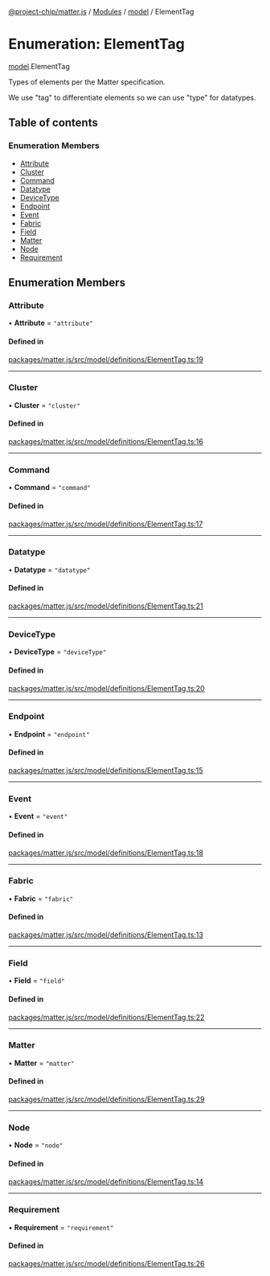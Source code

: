 [@project-chip/matter.js](../README.md) / [Modules](../modules.md) / [model](../modules/model.md) / ElementTag

# Enumeration: ElementTag

[model](../modules/model.md).ElementTag

Types of elements per the Matter specification.

We use "tag" to differentiate elements so we can use "type" for datatypes.

## Table of contents

### Enumeration Members

- [Attribute](model.ElementTag.md#attribute)
- [Cluster](model.ElementTag.md#cluster)
- [Command](model.ElementTag.md#command)
- [Datatype](model.ElementTag.md#datatype)
- [DeviceType](model.ElementTag.md#devicetype)
- [Endpoint](model.ElementTag.md#endpoint)
- [Event](model.ElementTag.md#event)
- [Fabric](model.ElementTag.md#fabric)
- [Field](model.ElementTag.md#field)
- [Matter](model.ElementTag.md#matter)
- [Node](model.ElementTag.md#node)
- [Requirement](model.ElementTag.md#requirement)

## Enumeration Members

### Attribute

• **Attribute** = ``"attribute"``

#### Defined in

[packages/matter.js/src/model/definitions/ElementTag.ts:19](https://github.com/project-chip/matter.js/blob/3adaded6/packages/matter.js/src/model/definitions/ElementTag.ts#L19)

___

### Cluster

• **Cluster** = ``"cluster"``

#### Defined in

[packages/matter.js/src/model/definitions/ElementTag.ts:16](https://github.com/project-chip/matter.js/blob/3adaded6/packages/matter.js/src/model/definitions/ElementTag.ts#L16)

___

### Command

• **Command** = ``"command"``

#### Defined in

[packages/matter.js/src/model/definitions/ElementTag.ts:17](https://github.com/project-chip/matter.js/blob/3adaded6/packages/matter.js/src/model/definitions/ElementTag.ts#L17)

___

### Datatype

• **Datatype** = ``"datatype"``

#### Defined in

[packages/matter.js/src/model/definitions/ElementTag.ts:21](https://github.com/project-chip/matter.js/blob/3adaded6/packages/matter.js/src/model/definitions/ElementTag.ts#L21)

___

### DeviceType

• **DeviceType** = ``"deviceType"``

#### Defined in

[packages/matter.js/src/model/definitions/ElementTag.ts:20](https://github.com/project-chip/matter.js/blob/3adaded6/packages/matter.js/src/model/definitions/ElementTag.ts#L20)

___

### Endpoint

• **Endpoint** = ``"endpoint"``

#### Defined in

[packages/matter.js/src/model/definitions/ElementTag.ts:15](https://github.com/project-chip/matter.js/blob/3adaded6/packages/matter.js/src/model/definitions/ElementTag.ts#L15)

___

### Event

• **Event** = ``"event"``

#### Defined in

[packages/matter.js/src/model/definitions/ElementTag.ts:18](https://github.com/project-chip/matter.js/blob/3adaded6/packages/matter.js/src/model/definitions/ElementTag.ts#L18)

___

### Fabric

• **Fabric** = ``"fabric"``

#### Defined in

[packages/matter.js/src/model/definitions/ElementTag.ts:13](https://github.com/project-chip/matter.js/blob/3adaded6/packages/matter.js/src/model/definitions/ElementTag.ts#L13)

___

### Field

• **Field** = ``"field"``

#### Defined in

[packages/matter.js/src/model/definitions/ElementTag.ts:22](https://github.com/project-chip/matter.js/blob/3adaded6/packages/matter.js/src/model/definitions/ElementTag.ts#L22)

___

### Matter

• **Matter** = ``"matter"``

#### Defined in

[packages/matter.js/src/model/definitions/ElementTag.ts:29](https://github.com/project-chip/matter.js/blob/3adaded6/packages/matter.js/src/model/definitions/ElementTag.ts#L29)

___

### Node

• **Node** = ``"node"``

#### Defined in

[packages/matter.js/src/model/definitions/ElementTag.ts:14](https://github.com/project-chip/matter.js/blob/3adaded6/packages/matter.js/src/model/definitions/ElementTag.ts#L14)

___

### Requirement

• **Requirement** = ``"requirement"``

#### Defined in

[packages/matter.js/src/model/definitions/ElementTag.ts:26](https://github.com/project-chip/matter.js/blob/3adaded6/packages/matter.js/src/model/definitions/ElementTag.ts#L26)

